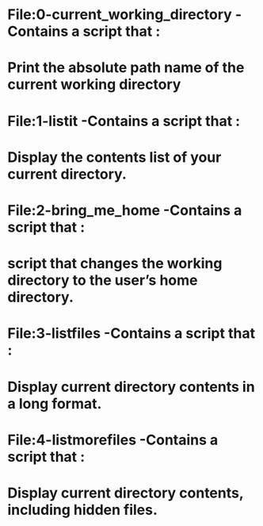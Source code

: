 # File:0-current_working_directory -Contains a script that :
# Print the absolute path name of the current working directory

# File:1-listit -Contains a script that :
# Display the contents list of your current directory.

# File:2-bring_me_home -Contains a script that :
# script that changes the working directory to the user’s home directory.

# File:3-listfiles -Contains a script that :
# Display current directory contents in a long format.

# File:4-listmorefiles -Contains a script that :
# Display current directory contents, including hidden files.
